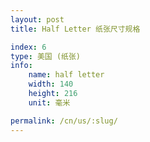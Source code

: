 ```yaml
---
layout: post
title: Half Letter 纸张尺寸规格

index: 6
type: 美国 (纸张)
info:
    name: half letter
    width: 140
    height: 216
    unit: 毫米

permalink: /cn/us/:slug/
---
```



